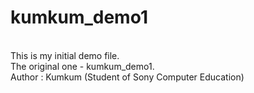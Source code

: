 # kumkum_demo1
<br>
This is my initial demo file.
<br>
The original one - kumkum_demo1.
<br>
Author : Kumkum (Student of Sony Computer Education)
